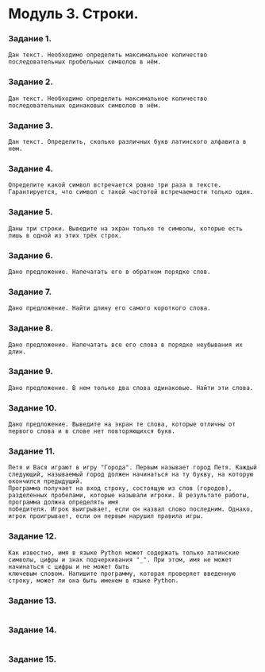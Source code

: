 # Модуль 3. Строки.
### Задание 1.
```
Дан текст. Необходимо определить максимальное количество последовательных пробельных символов в нём.
```
### Задание 2.
```
Дан текст. Необходимо определить максимальное количество последовательных одинаковых символов в нём.
```
### Задание 3.
```
Дан текст. Определить, сколько различных букв латинского алфавита в нем.
```
### Задание 4.
```
Определите какой символ встречается ровно три раза в тексте. Гарантируется, что символ с такой частотой встречаемости только один.
```
### Задание 5.
```
Даны три строки. Выведите на экран только те символы, которые есть лишь в одной из этих трёх строк.
```
### Задание 6.
```
Дано предложение. Напечатать его в обратном порядке слов.
```
### Задание 7.
```
Дано предложение. Найти длину его самого короткого слова.
```
### Задание 8.
```
Дано предложение. Напечатать все его слова в порядке неубывания их длин.
```
### Задание 9.
```
Дано предложение. В нем только два слова одинаковые. Найти эти слова.
```
### Задание 10.
```
Дано предложение. Выведите на экран те слова, которые отличны от первого слова и в слове нет повторяющихся букв.
```
### Задание 11.
```
Петя и Вася играют в игру "Города". Первым называет город Петя. Каждый следующий, называемый город должен начинаться на ту букву, на которую окончился предыдущий.
Программа получает на вход строку, состоящую из слов (городов), разделенных пробелами, которые называли игроки. В результате работы, программа должна определять имя
победителя. Игрок выигрывает, если он назвал слово последним. Однако, игрок проигрывает, если он первым нарушил правила игры.
```
### Задание 12.
```
Как известно, имя в языке Python может содержать только латинские символы, цифры и знак подчеркивания "_". При этом, имя не может начинаться с цифры и не может быть
ключевым словом. Напишите программу, которая проверяет введенную строку, может ли она быть именем в языке Python.
```
### Задание 13.
```
```
### Задание 14.
```
```
### Задание 15.
```
```
